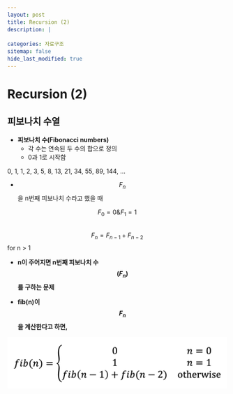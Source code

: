 ```yaml
---
layout: post
title: Recursion (2)
description: |
  
categories: 자료구조
sitemap: false
hide_last_modified: true
---
```


# Recursion (2)

## 피보나치 수열

- **피보나치 수(Fibonacci numbers)**
  - 각 수는 연속된 두 수의 합으로 정의
  - 0과 1로 시작함

0, 1, 1, 2, 3, 5, 8, 13, 21, 34, 55, 89, 144, ...

  - $$F_n$$을 n번째 피보나치 수라고 했을 때

  $$ F_0 = 0 \& F_1 = 1 $$ <br>
  $$ F_n = F_{n-1} + F_{n-2} $$ for n > 1

- **n이 주어지면 n번째 피보나치 수 $$(F_n)$$를 구하는 문제**

- **fib(n)이 $$F_n$$을 계산한다고 하면,**

<p align="center">
<img src="/assets/img/blog/fib_function.png">
</p>